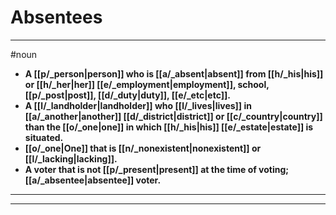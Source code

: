 # Absentees
---
#noun
- **A [[p/_person|person]] who is [[a/_absent|absent]] from [[h/_his|his]] or [[h/_her|her]] [[e/_employment|employment]], school, [[p/_post|post]], [[d/_duty|duty]], [[e/_etc|etc]].**
- **A [[l/_landholder|landholder]] who [[l/_lives|lives]] in [[a/_another|another]] [[d/_district|district]] or [[c/_country|country]] than the [[o/_one|one]] in which [[h/_his|his]] [[e/_estate|estate]] is situated.**
- **[[o/_one|One]] that is [[n/_nonexistent|nonexistent]] or [[l/_lacking|lacking]].**
- **A voter that is not [[p/_present|present]] at the time of voting; [[a/_absentee|absentee]] voter.**
---
---
